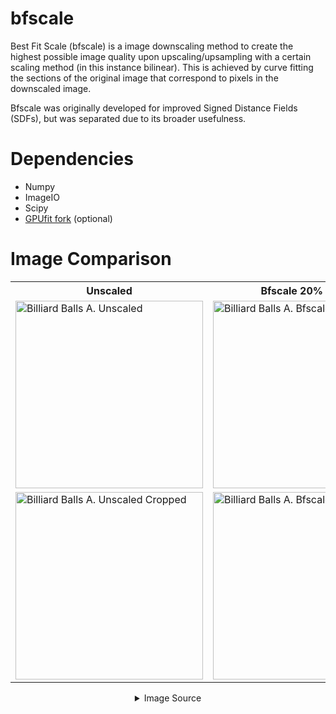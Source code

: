 # bfscale

Best Fit Scale (bfscale) is a image downscaling method to create the highest possible image quality upon upscaling/upsampling with a certain scaling method (in this instance bilinear). This is achieved by curve fitting the sections of the original image that correspond to pixels in the downscaled image.

Bfscale was originally developed for improved Signed Distance Fields (SDFs), but was separated due to its broader usefulness.


# Dependencies
<ul>
  <li>Numpy</li>
  <li>ImageIO</li>
  <li>Scipy</li>
  <li><a href="https://github.com/GroveDG/Gpufit-bfscale">GPUfit fork</a> (optional)</li>
</ul>

# Image Comparison

<center>
  <table>
    <tr>
      <th>Unscaled</th>
      <th>Bfscale 20% Scale</th>
      <th>Linear 20% Scale</th>
    </tr>
    <tr>
      <td><img alt="Billiard Balls A. Unscaled" src="https://github.com/GroveDG/bfscale/assets/87248833/83cc6055-9e07-441e-9972-e800e7b7bf81" width=300px height=300px></td>
      <td><img alt="Billiard Balls A. Bfscaled" src="https://github.com/GroveDG/bfscale/assets/87248833/03dd0a20-09c5-4a2b-8bc1-d58448ea7707" width=300px height=300px></td>
      <td><img alt="Billiard Balls A. Linear Scaled" src="https://github.com/GroveDG/bfscale/assets/87248833/8ca32b3d-cfcb-4243-b8d2-d76e9838b08c" width=300px height=300px></td>
    </tr>
    <tr>
      <td><img alt="Billiard Balls A. Unscaled Cropped" src="https://github.com/GroveDG/bfscale/assets/87248833/a1906415-febf-4fcc-ac89-71ce5aa67423)" width=300px height=300px></td>
      <td><img alt="Billiard Balls A. Bfscaled Cropped" src="https://github.com/GroveDG/bfscale/assets/87248833/3fb0ebb5-c9c4-4cbd-803d-44484c1af2f6)" width=300px height=300px></td>
      <td><img alt="Billiard Balls A. Linear Cropped" src="https://github.com/GroveDG/bfscale/assets/87248833/c973ed69-e30e-4267-b207-60bb2f6c1e20)" width=300px height=300px></td>
    </tr>
  </table>
  <details>
    <summary>Image Source</summary>
    <p>Copyright (C) 2011-2014 Nicola Asuni - Tecnick.com LTD</p>
    <p>The images shown are part of the TESTIMAGES project: http://testimages.tecnick.com</p>
  </details>
</center>
